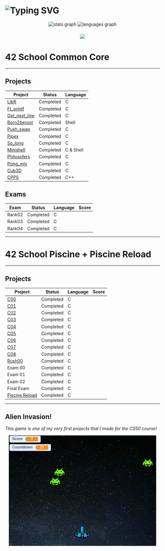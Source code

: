 # <div align="left"> ![Typing SVG](https://readme-typing-svg.demolab.com?font=Ubuntu+Mono&weight=100&size=30&letterSpacing=&duration=500&pause=5000&color=1E90FF&vCenter=true&width=600&lines=%24%3E+Hello,+I'm+Gabriel+La+Rocque!🐧)

<div align="center">
  <img src="https://github-readme-stats.vercel.app/api?username=larocqueg&hide_title=false&hide_rank=false&show_icons=true&include_all_commits=true&count_private=true&disable_animations=false&theme=github_dark&locale=en&hide_border=true&order=1" height="150" alt="stats graph"  />
  <img src="https://github-readme-stats.vercel.app/api/top-langs?username=larocqueg&locale=en&hide_title=false&layout=compact&card_width=320&langs_count=5&theme=github_dark&hide_border=true&order=2" height="150" alt="languages graph"  />
</div>

###

<p align="middle">
  <a href="https://skillicons.dev">
    <img src="https://skillicons.dev/icons?i=linux,bash,c,vim,neovim,vscode,git,github" />
  </a>
</p>

# 42 School Common Core
---
## Projects

| Project | Status   | Language |
| ------- | -------- | -------- |
| [Libft](https://github.com/larocqueg/42_Libft) | Completed | C        |
| [Ft_printf](https://github.com/larocqueg/42_ft_printf.git)| Completed | C        |
| [Get_next_line](https://github.com/larocqueg/42_get_next_line.git)| Completed | C   |     
| [Born2beroot](https://github.com/larocqueg/42_Born_2_be_root.git)| Completed | Shell       |
| [Push_swap](https://github.com/larocqueg/42_Push_swap.git)| Completed | C |
| [Pipex](https://github.com/larocqueg/42_pipex) | Completed | C | 
| [So_long](https://github.com/larocqueg/42_so_long) | Completed | C | 
| [Minishell](https://github.com/larocqueg/42_Minishell.git) | Completed | C & Shell | 
| [Philosofers](https://github.com/larocqueg/42_Philosofers) | Completed | C | 
| [Pong_mlx](https://github.com/larocqueg/Pong_mlx.git) | Completed | C | 
| [Cub3D](https://github.com/therappha/42_cub3D.git) | Completed | C | 
| [CPPS](https://github.com/larocqueg/CPPS) | Completed | C++ |


 
## Exams
| Exam | Status | Language | Score |
| ---- | ------ | -------- | ----- |
| Rank02 | Completed | C |
| Rank03 | Completed | C |
| Rank04 | Completed | C |
---

# 42 School Piscine + Piscine Reload
---
## Projects

| Project |  Status   | Language |   Score    |
| ------- | --------  | -------- | -----------|
| [C00](https://github.com/larocqueg/42-Porto-Piscine/tree/master/C00)   | Completed |    C     |
| [C01](https://github.com/larocqueg/42-Porto-Piscine/tree/master/C01)   | Completed |    C     |
| [C02](https://github.com/larocqueg/42-Porto-Piscine/tree/master/C02)   | Completed |    C     |
| [C03](https://github.com/larocqueg/42-Porto-Piscine/tree/master/C03)   | Completed |    C     |
| [C04](https://github.com/larocqueg/42-Porto-Piscine/tree/master/C04)   | Completed |    C     |
| [C05](https://github.com/larocqueg/42-Porto-Piscine/tree/master/C05)   | Completed |    C     |
| [C06](https://github.com/larocqueg/42-Porto-Piscine/tree/master/C06)   | Completed |    C     |
| [C07](https://github.com/larocqueg/42-Porto-Piscine/tree/master/C07)   | Completed |    C     |
| [C08](https://github.com/larocqueg/42-Porto-Piscine/tree/master/C08)   | Completed |    C     |
| [Rush00](https://github.com/larocqueg/42-Porto-Piscine/tree/master/Rush00/ex00) | Completed | C |
| Exam 00  | Completed |    C     |
| Exam 01  | Completed |    C     |
| Exam 02  | Completed |    C     |
| Final Exam  | Completed |    C     |
| [Piscine Reload](https://github.com/larocqueg/42-Porto-Piscine-Reload.git) | Completed | C |

---
## Alien Invasion!

_This game is one of my very first projects that I made for the CS50 course!_

<div align="middle">
  <a href="https://scratch.mit.edu/projects/961125462/" target="_blank">
    <img src="https://github.com/larocqueg/larocqueg/blob/main/alien_invasion.gif" width="480">
  </a>
</div>
